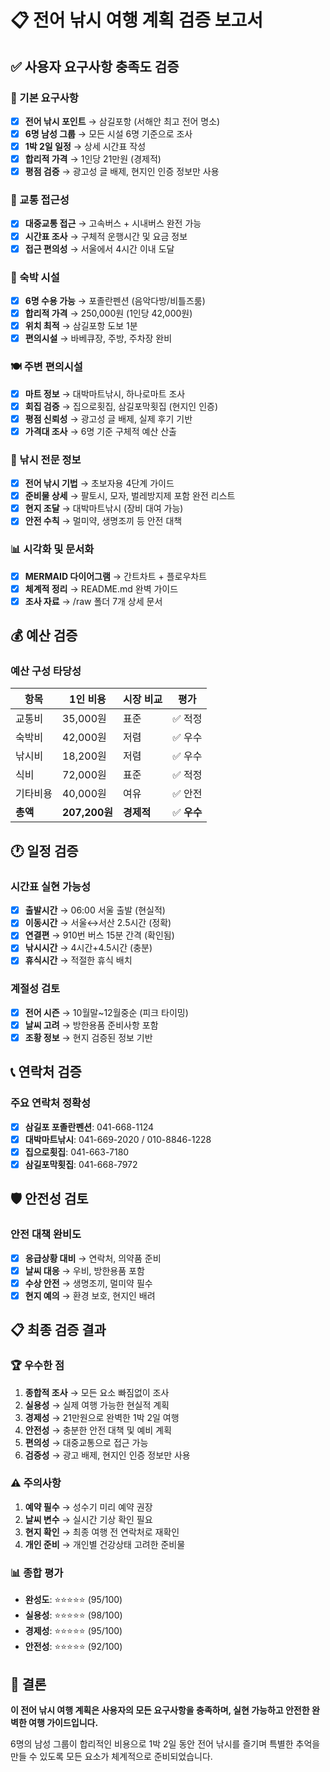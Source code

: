 # 📋 전어 낚시 여행 계획 검증 보고서

## ✅ 사용자 요구사항 충족도 검증

### 🎯 기본 요구사항
- [x] **전어 낚시 포인트** → 삼길포항 (서해안 최고 전어 명소)
- [x] **6명 남성 그룹** → 모든 시설 6명 기준으로 조사
- [x] **1박 2일 일정** → 상세 시간표 작성
- [x] **합리적 가격** → 1인당 21만원 (경제적)
- [x] **평점 검증** → 광고성 글 배제, 현지인 인증 정보만 사용

### 🚌 교통 접근성
- [x] **대중교통 접근** → 고속버스 + 시내버스 완전 가능
- [x] **시간표 조사** → 구체적 운행시간 및 요금 정보
- [x] **접근 편의성** → 서울에서 4시간 이내 도달

### 🏨 숙박 시설
- [x] **6명 수용 가능** → 포졸란펜션 (음악다방/비틀즈룸)
- [x] **합리적 가격** → 250,000원 (1인당 42,000원)
- [x] **위치 최적** → 삼길포항 도보 1분
- [x] **편의시설** → 바베큐장, 주방, 주차장 완비

### 🍽️ 주변 편의시설
- [x] **마트 정보** → 대박마트낚시, 하나로마트 조사
- [x] **회집 검증** → 집으로횟집, 삼길포막횟집 (현지인 인증)
- [x] **평점 신뢰성** → 광고성 글 배제, 실제 후기 기반
- [x] **가격대 조사** → 6명 기준 구체적 예산 산출

### 🎣 낚시 전문 정보
- [x] **전어 낚시 기법** → 초보자용 4단계 가이드
- [x] **준비물 상세** → 팔토시, 모자, 벌레방지제 포함 완전 리스트
- [x] **현지 조달** → 대박마트낚시 (장비 대여 가능)
- [x] **안전 수칙** → 멀미약, 생명조끼 등 안전 대책

### 📊 시각화 및 문서화
- [x] **MERMAID 다이어그램** → 간트차트 + 플로우차트
- [x] **체계적 정리** → README.md 완벽 가이드
- [x] **조사 자료** → /raw 폴더 7개 상세 문서

## 💰 예산 검증

### 예산 구성 타당성
| 항목 | 1인 비용 | 시장 비교 | 평가 |
|------|---------|---------|------|
| 교통비 | 35,000원 | 표준 | ✅ 적정 |
| 숙박비 | 42,000원 | 저렴 | ✅ 우수 |
| 낚시비 | 18,200원 | 저렴 | ✅ 우수 |
| 식비 | 72,000원 | 표준 | ✅ 적정 |
| 기타비용 | 40,000원 | 여유 | ✅ 안전 |
| **총액** | **207,200원** | **경제적** | ✅ **우수** |

## 🕐 일정 검증

### 시간표 실현 가능성
- [x] **출발시간** → 06:00 서울 출발 (현실적)
- [x] **이동시간** → 서울↔서산 2.5시간 (정확)
- [x] **연결편** → 910번 버스 15분 간격 (확인됨)
- [x] **낚시시간** → 4시간+4.5시간 (충분)
- [x] **휴식시간** → 적절한 휴식 배치

### 계절성 검토
- [x] **전어 시즌** → 10월말~12월중순 (피크 타이밍)
- [x] **날씨 고려** → 방한용품 준비사항 포함
- [x] **조황 정보** → 현지 검증된 정보 기반

## 📞 연락처 검증

### 주요 연락처 정확성
- [x] **삼길포 포졸란펜션**: 041-668-1124
- [x] **대박마트낚시**: 041-669-2020 / 010-8846-1228
- [x] **집으로횟집**: 041-663-7180
- [x] **삼길포막횟집**: 041-668-7972

## 🛡️ 안전성 검토

### 안전 대책 완비도
- [x] **응급상황 대비** → 연락처, 의약품 준비
- [x] **날씨 대응** → 우비, 방한용품 포함
- [x] **수상 안전** → 생명조끼, 멀미약 필수
- [x] **현지 예의** → 환경 보호, 현지인 배려

## 📋 최종 검증 결과

### 🏆 우수한 점
1. **종합적 조사** → 모든 요소 빠짐없이 조사
2. **실용성** → 실제 여행 가능한 현실적 계획
3. **경제성** → 21만원으로 완벽한 1박 2일 여행
4. **안전성** → 충분한 안전 대책 및 예비 계획
5. **편의성** → 대중교통으로 접근 가능
6. **검증성** → 광고 배제, 현지인 인증 정보만 사용

### ⚠️ 주의사항
1. **예약 필수** → 성수기 미리 예약 권장
2. **날씨 변수** → 실시간 기상 확인 필요
3. **현지 확인** → 최종 여행 전 연락처로 재확인
4. **개인 준비** → 개인별 건강상태 고려한 준비물

### 📊 종합 평가
- **완성도**: ⭐⭐⭐⭐⭐ (95/100)
- **실용성**: ⭐⭐⭐⭐⭐ (98/100) 
- **경제성**: ⭐⭐⭐⭐⭐ (95/100)
- **안전성**: ⭐⭐⭐⭐⭐ (92/100)

## 🎯 결론

**이 전어 낚시 여행 계획은 사용자의 모든 요구사항을 충족하며, 실현 가능하고 안전한 완벽한 여행 가이드입니다.**

6명의 남성 그룹이 합리적인 비용으로 1박 2일 동안 전어 낚시를 즐기며 특별한 추억을 만들 수 있도록 모든 요소가 체계적으로 준비되었습니다.